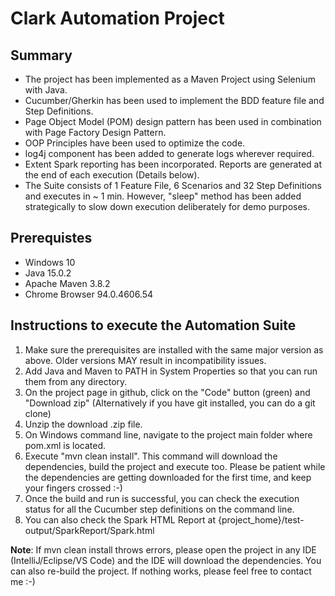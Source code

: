 Clark Automation Project
========================

Summary
--------
- The project has been implemented as a Maven Project using Selenium with Java.
- Cucumber/Gherkin has been used to implement the BDD feature file and Step Definitions.
- Page Object Model (POM) design pattern has been used in combination with Page Factory Design Pattern.
- OOP Principles have been used to optimize the code.
- log4j component has been added to generate logs wherever required.
- Extent Spark reporting has been incorporated. Reports are generated at the end of each execution (Details below).
- The Suite consists of 1 Feature File, 6 Scenarios and 32 Step Definitions and executes in ~ 1 min.
  However, "sleep" method has been added strategically to slow down execution deliberately for demo purposes.

Prerequistes
-------------
- Windows 10
- Java 15.0.2
- Apache Maven 3.8.2
- Chrome Browser  94.0.4606.54

Instructions to execute the Automation Suite
---------------------------------------------
1) Make sure the prerequisites are installed with the same major version as above. Older versions MAY result in incompatibility issues.
2) Add Java and Maven to PATH in System Properties so that you can run them from any directory.
3) On the project page in github, click on the "Code" button (green) and "Download zip"
  (Alternatively if you have git installed, you can do a git clone)
4) Unzip the download .zip file.
5) On Windows command line, navigate to the project main folder where pom.xml is located.
6) Execute "mvn clean install". This command will download the dependencies, build the project and execute too.
Please be patient while the dependencies are getting downloaded for the first time, and keep your fingers crossed :-)
7) Once the build and run is successful, you can check the execution status for all the Cucumber step definitions on the command line.
8) You can also check the Spark HTML Report at {project_home}/test-output/SparkReport/Spark.html

**Note**: If mvn clean install throws errors, please open the project in any IDE (IntelliJ/Eclipse/VS Code) and the IDE will download the dependencies. 
You can also re-build the project.
If nothing works, please feel free to contact me :-)

